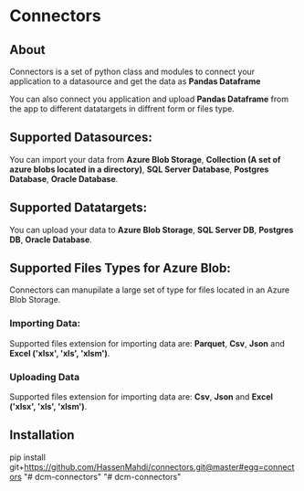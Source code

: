 # Connectors

## About

Connectors is a set of python class and modules to connect your application to a datasource and get the data as **Pandas Dataframe**

You can also connect you application and upload **Pandas Dataframe** from the app to different datatargets in diffrent form or files type.

## Supported Datasources:

You can import your data from **Azure Blob Storage**, **Collection (A set of azure blobs located in a directory)**, **SQL Server Database**, **Postgres Database**, **Oracle Database**.

## Supported Datatargets:

You can upload your data to **Azure Blob Storage**, **SQL Server DB**, **Postgres DB**, **Oracle Database**.

## Supported Files Types for Azure Blob:

Connectors can manupilate a large set of type for files located in an Azure Blob Storage. 

### Importing Data:
Supported files extension for importing data are: **Parquet**, **Csv**, **Json** and **Excel ('xlsx', 'xls', 'xlsm')**.

### Uploading Data
Supported files extension for importing data are: **Csv**, **Json** and **Excel ('xlsx', 'xls', 'xlsm')**.

## Installation

pip install git+https://github.com/HassenMahdi/connectors.git@master#egg=connectors
"# dcm-connectors" 
"# dcm-connectors" 
